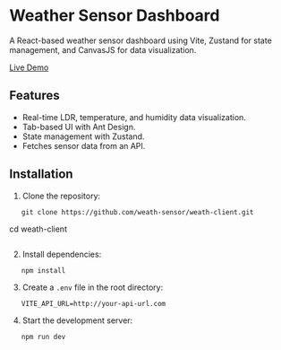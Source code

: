 # Weather Sensor Dashboard

A React-based weather sensor dashboard using Vite, Zustand for state management, and CanvasJS for data visualization.

[Live Demo](http://51.222.111.230:5173)

## Features

- Real-time LDR, temperature, and humidity data visualization.
- Tab-based UI with Ant Design.
- State management with Zustand.
- Fetches sensor data from an API.

## Installation

1. Clone the repository:
```
   git clone https://github.com/weath-sensor/weath-client.git
```
   cd weath-client
```
```
2. Install dependencies:
```
   npm install
```
3. Create a `.env` file in the root directory:
```   
   VITE_API_URL=http://your-api-url.com
```
4. Start the development server:
```   
   npm run dev
```
